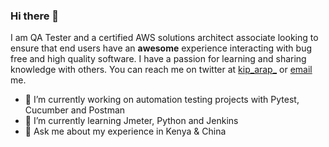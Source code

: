 ### Hi there 👋
I am QA Tester and a certified AWS solutions architect associate looking to ensure that end users have an __awesome__ experience interacting with bug free and high quality software. I have a passion for learning and sharing knowledge with others. You can reach me on twitter at [kip_arap_](https://twitter.com/kip_arap_) or [email](kemeikitur@gmail.com) me.

<!--![how to find a bug](https://www.3tonsofcode.com/webz/image.axd?picture=%2F2013%2F08%2Fgh6vZ.png)-->

<!--
**kipkitur/kipkitur** is a ✨ _special_ ✨ repository because its `README.md` (this file) appears on your GitHub profile.-->

<!--Here are some ideas to get you started:-->

- 🔭 I’m currently working on automation testing projects with Pytest, Cucumber and Postman
- 🌱 I’m currently learning Jmeter, Python and Jenkins 
- 💬 Ask me about my experience in Kenya & China
<!--- ⚡ Fun fact: When I was 6 years old, I had one of the best pitch for a cartoon show.-->
